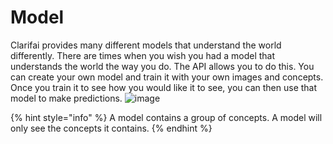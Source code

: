 # Model

Clarifai provides many different models that understand the world differently. There are times when you wish you had a model that understands the world the way you do. The API allows you to do this. You can create your own model and train it with your own images and concepts. Once you train it to see how you would like it to see, you can then use that model to make predictions. ![image](https://github.com/Clarifai/docs/tree/812eab0a1a002aa7427f55c7e467a7a3315846ef/.gitbook/assets/model_concepts.jpg)

{% hint style="info" %}
A model contains a group of concepts. A model will only see the concepts it contains.
{% endhint %}

